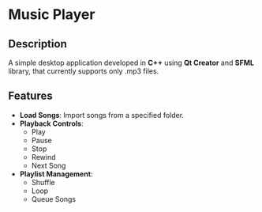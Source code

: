# Music Player

## Description

A simple desktop application developed in **C++** using **Qt Creator** and **SFML** library, that currently supports only .mp3 files.

## Features

- **Load Songs**: Import songs from a specified folder.
- **Playback Controls**: 
  - Play
  - Pause
  - Stop
  - Rewind
  - Next Song
- **Playlist Management**: 
  - Shuffle
  - Loop
  - Queue Songs
